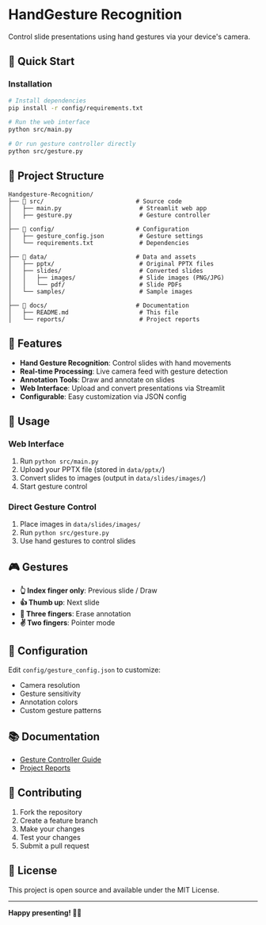 # HandGesture Recognition

Control slide presentations using hand gestures via your device's camera.

## 🚀 Quick Start

### Installation
```bash
# Install dependencies
pip install -r config/requirements.txt

# Run the web interface
python src/main.py

# Or run gesture controller directly
python src/gesture.py
```

## 📁 Project Structure

```
Handgesture-Recognition/
├── 📁 src/                          # Source code
│   ├── main.py                      # Streamlit web app
│   ├── gesture.py                   # Gesture controller
│
├── 📁 config/                       # Configuration
│   ├── gesture_config.json          # Gesture settings
│   └── requirements.txt             # Dependencies
│
├── 📁 data/                         # Data and assets
│   ├── pptx/                        # Original PPTX files
│   ├── slides/                      # Converted slides
│   │   ├── images/                  # Slide images (PNG/JPG)
│   │   └── pdf/                     # Slide PDFs
│   └── samples/                     # Sample images
│
├── 📁 docs/                         # Documentation
│   ├── README.md                    # This file
│   └── reports/                     # Project reports
```

## 🎯 Features

- **Hand Gesture Recognition**: Control slides with hand movements
- **Real-time Processing**: Live camera feed with gesture detection
- **Annotation Tools**: Draw and annotate on slides
- **Web Interface**: Upload and convert presentations via Streamlit
- **Configurable**: Easy customization via JSON config

## 📖 Usage

### Web Interface
1. Run `python src/main.py`
2. Upload your PPTX file (stored in `data/pptx/`)
3. Convert slides to images (output in `data/slides/images/`)
4. Start gesture control

### Direct Gesture Control
1. Place images in `data/slides/images/`
2. Run `python src/gesture.py`
3. Use hand gestures to control slides

## 🎮 Gestures

- **👆 Index finger only**: Previous slide / Draw
- **👍 Thumb up**: Next slide
- **🤟 Three fingers**: Erase annotation
- **✌️ Two fingers**: Pointer mode

## 🔧 Configuration

Edit `config/gesture_config.json` to customize:
- Camera resolution
- Gesture sensitivity
- Annotation colors
- Custom gesture patterns

## 📚 Documentation

- [Gesture Controller Guide](docs/README.md)
- [Project Reports](docs/reports/)

## 🤝 Contributing

1. Fork the repository
2. Create a feature branch
3. Make your changes
4. Test your changes
5. Submit a pull request

## 📄 License

This project is open source and available under the MIT License.

---

**Happy presenting! 🎤✨**
